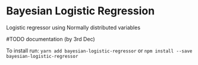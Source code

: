 # Bayesian Logistic Regression

Logistic regressor using Normally distributed variables

#TODO documentation (by 3rd Dec)

To install run:
`yarn add bayesian-logistic-regressor` or `npm install --save bayesian-logistic-regressor`
